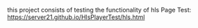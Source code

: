this project consists of testing the functionality of hls
Page Test: https://server21.github.io/HlsPlayerTest/hls.html
